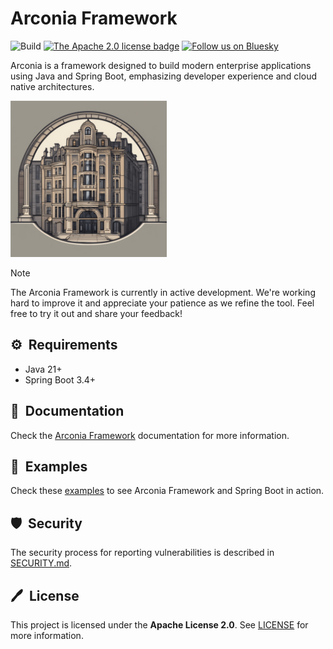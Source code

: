 # Arconia Framework

![Build](https://github.com/arconia-io/arconia/actions/workflows/commit-stage.yml/badge.svg)
[![The Apache 2.0 license badge](https://img.shields.io/badge/License-Apache_2.0-blue.svg)](https://opensource.org/licenses/Apache-2.0)
[![Follow us on Bluesky](https://img.shields.io/static/v1?label=Bluesky&message=Follow&color=1DA1F2)](https://bsky.app/profile/arconia.io)

Arconia is a framework designed to build modern enterprise applications using Java and Spring Boot,
emphasizing developer experience and cloud native architectures.

<img src="arconia-logo.png" alt="The Arconia logo" height="250px" />

> [!NOTE]
> The Arconia Framework is currently in active development. We're working hard to improve it and appreciate your patience
> as we refine the tool. Feel free to try it out and share your feedback!

## ⚙️&nbsp; Requirements

* Java 21+
* Spring Boot 3.4+

## 📙&nbsp; Documentation

Check the [Arconia Framework](https://arconia.io/docs/arconia/latest/index.html) documentation for more information.

## 🌟&nbsp; Examples

Check these [examples](https://github.com/arconia-io/arconia-examples) to see Arconia Framework and Spring Boot in action.

## 🛡️&nbsp; Security

The security process for reporting vulnerabilities is described in [SECURITY.md](SECURITY.md).

## 🖊️&nbsp; License

This project is licensed under the **Apache License 2.0**. See [LICENSE](LICENSE) for more information.
